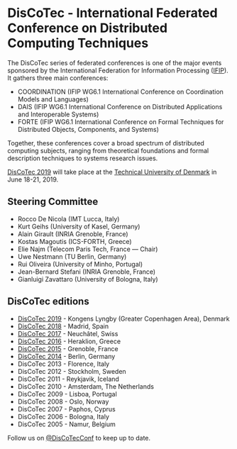 # DisCoTec - International Federated Conference on Distributed Computing Techniques 

The DisCoTec series of federated conferences is one of the major events sponsored by the International Federation for Information Processing ([IFIP](http://www.ifip.org)). It gathers three main conferences:
* COORDINATION (IFIP WG6.1 International Conference on Coordination Models and Languages)
* DAIS (IFIP WG6.1 International Conference on Distributed Applications and Interoperable Systems)
* FORTE (IFIP WG6.1 International Conference on Formal Techniques for Distributed Objects, Components, and Systems)

Together, these conferences cover a broad spectrum of distributed computing subjects,
ranging from theoretical foundations and formal description techniques to systems
research issues. 

[DisCoTec 2019](/2019) will take place at the [Technical University of Denmark](http://www.dtu.dk) in June 18-21, 2019.

## Steering Committee
* Rocco De Nicola (IMT Lucca, Italy)
* Kurt Geihs (University of Kasel, Germany)
* Alain Girault (INRIA Grenoble, France)
* Kostas Magoutis (ICS-FORTH, Greece)
* Elie Najm (Telecom Paris Tech, France — Chair)
* Uwe Nestmann (TU Berlin, Germany)
* Rui Oliveira (University of Minho, Portugal)
* Jean-Bernard Stefani (INRIA Grenoble, France)
* Gianluigi Zavattaro (University of Bologna, Italy)

## DisCoTec editions
* [DisCoTec 2019](http://www.discotec.org/2019) - Kongens Lyngby (Greater Copenhagen Area), Denmark
* [DisCoTec 2018](http://2018.discotec.org/) - Madrid, Spain
* [DisCoTec 2017](http://2017.discotec.org/) - Neuchâtel, Swiss
* [DisCoTec 2016](http://2016.discotec.org/) - Heraklion, Greece
* [DisCoTec 2015](http://discotec2015.inria.fr/) - Grenoble, France
* [DisCoTec 2014](https://www.discotec2014.tu-berlin.de/) - Berlin, Germany
* DisCoTec 2013 - Florence, Italy
* DisCoTec 2012 - Stockholm, Sweden
* DisCoTec 2011 - Reykjavik, Iceland
* DisCoTec 2010 - Amsterdam, The Netherlands
* DisCoTec 2009 - Lisboa, Portugal
* DisCoTec 2008 - Oslo, Norway
* DisCoTec 2007 - Paphos, Cyprus
* DisCoTec 2006 - Bologna, Italy
* DisCoTec 2005 - Namur, Belgium

Follow us on [@DisCoTecConf](https://twitter.com/DisCoTecConf) to keep up to date.
